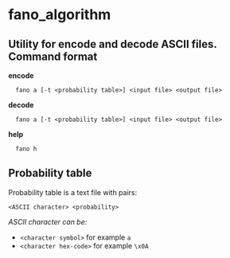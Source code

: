 fano_algorithm
==============

Utility for encode and decode ASCII files.
Command format
-----------
**encode**
```
  fano a [-t <probability table>] <input file> <output file>
```
**decode**
```
  fano a [-t <probability table>] <input file> <output file>
```
**help**
```
  fano h
```

Probability table
-----------
Probability table is a text file with pairs:
```
<ASCII character> <probability>  
```
*ASCII character can be:* 
* ```<character symbol>``` for example ```a```
* ```<character hex-code>``` for example ```\x0A```
